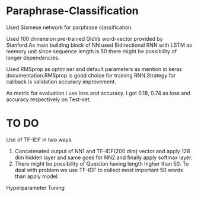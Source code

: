 # Paraphrase-Classification

Used Siamese network for parphrase classification.

Used 100 dimension pre-trained GloVe word-vector provided by Stanford.As main
building block of NN  used Bidirectional RNN with LSTM as memory unit since
sequence length is 50 there might be possibility of longer dependencies.

Used RMSprop as optimiser and default parameters as mention in keras
documentation.RMSprop is good choice for training RNN.Strategy for callback is validation accuracy
improvement.

As metric for evaluation i use loss and accuracy. I got 0.18, 0.74 as loss and accuracy
respectively on Test-set.


# TO DO

Use of TF-IDF in two ways.
  1. Concatenated output of NN1 and TF-IDF(200 dim) vector and apply 128 dim
  hidden layer and same goes for NN2 and finally apply softmax layer.
  2. There might be possibility of Question having length higher than 50. To deal with
  problem we use TF-IDF to collect most important 50 words than apply model.

Hyperparameter Tuning  
